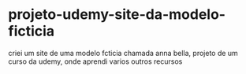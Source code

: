 # projeto-udemy-site-da-modelo-ficticia
criei um site de uma modelo fcticia chamada anna bella, projeto de um curso da udemy, onde aprendi varios outros recursos
